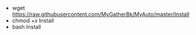 - wget https://raw.githubusercontent.com/MyGatherBk/MyAuto/master/Install
- chmod +x Install
- bash Install

